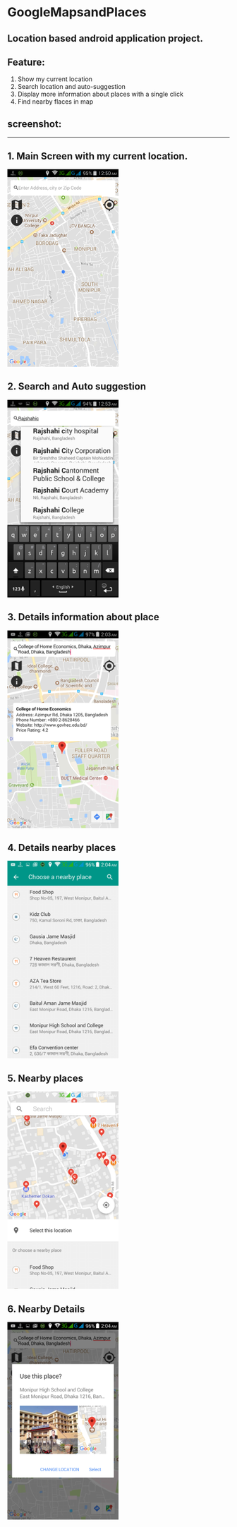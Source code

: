 # GoogleMapsandPlaces
## Location based android application project. 
## Feature:
  1. Show my current location
  2. Search location and auto-suggestion
  3. Display more information about places with a single click
  4. Find nearby flaces in map

## screenshot:
---
## 1. Main Screen with my current location.
<img src="photo/1.main%20scrin.png">

## 2. Search and Auto suggestion
<img src="photo/2search&suggassion.png" width="252" height="448">

## 3. Details information about place
<img src="photo/3.placeDetails.png" width="252" height="448">

## 4. Details nearby places
<img src="photo/4.details_nearby_place.png" width="252" height="448">

## 5. Nearby places
<img src="photo/5.nearby_place.png" width="252" height="448">

## 6. Nearby Details
<img src="photo/6.nearby_details.png" width="252" height="448">

